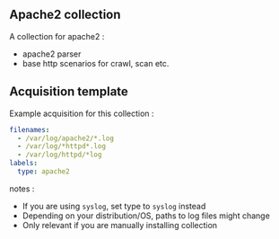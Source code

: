 ## Apache2 collection

A collection for apache2 :
 - apache2 parser
 - base http scenarios for crawl, scan etc.

## Acquisition template

Example acquisition for this collection :

```yaml
filenames:
  - /var/log/apache2/*.log
  - /var/log/*httpd*.log
  - /var/log/httpd/*log
labels:
  type: apache2
```


notes :
 -  If you are using `syslog`, set type to `syslog` instead
 -  Depending on your distribution/OS, paths to log files might change
 -  Only relevant if you are manually installing collection
